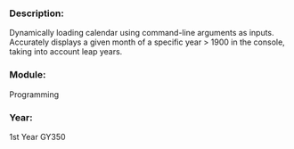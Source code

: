 ### Description: 
Dynamically loading calendar using command-line arguments as inputs. Accurately displays a given month of a specific year > 1900 in the console, taking into account leap years. 

### Module: 
Programming

### Year: 
1st Year GY350